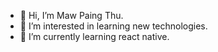 - 👋 Hi, I’m Maw Paing Thu.
- 👀 I’m interested in learning new technologies.
- 🌱 I’m currently learning react native.

<!---
PaingThu/PaingThu is a ✨ special ✨ repository because its `README.md` (this file) appears on your GitHub profile.
You can click the Preview link to take a look at your changes.
--->
